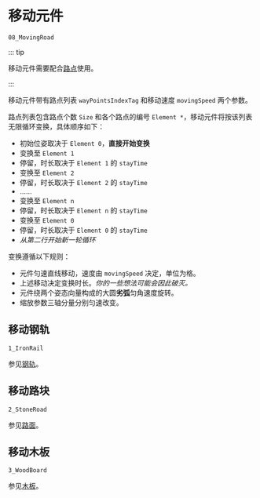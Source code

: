 # 移动元件

`08_MovingRoad`

::: tip

移动元件需要配合[路点](/glossary/extras.md#路点)使用。

:::

移动元件带有路点列表 `wayPointsIndexTag` 和移动速度 `movingSpeed` 两个参数。

路点列表包含路点个数 `Size` 和各个路点的编号 `Element *`，移动元件将按该列表无限循环变换，具体顺序如下：

- 初始位姿取决于 `Element 0`，**直接开始变换**
- 变换至 `Element 1`
- 停留，时长取决于 `Element 1` 的 `stayTime`
- 变换至 `Element 2`
- 停留，时长取决于 `Element 2` 的 `stayTime`
- ……
- 变换至 `Element n`
- 停留，时长取决于 `Element n` 的 `stayTime`
- 变换至 `Element 0`
- 停留，时长取决于 `Element 0` 的 `stayTime`
- _从第二行开始新一轮循环_

变换遵循以下规则：

- 元件匀速直线移动，速度由 `movingSpeed` 决定，单位为格。
- 上述移动决定变换时长。_你的一些想法可能会因此破灭。_
- 元件绕两个姿态向量构成的大圆**劣弧**匀角速度旋转。
- 缩放参数三轴分量分别匀速改变。

## 移动钢轨

`1_IronRail`

参见[钢轨](/glossary/iron-rail.md)。

## 移动路块

`2_StoneRoad`

参见[路面](/glossary/stone-road.md)。

## 移动木板

`3_WoodBoard`

参见[木板](/glossary/wooden-board.md)。
